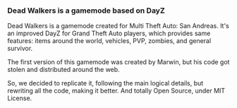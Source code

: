### Dead Walkers is a gamemode based on DayZ


Dead Walkers is a gamemode created for Multi Theft Auto: San Andreas. It's an improved DayZ for Grand Theft Auto players, which provides same features: items around the world, vehicles, PVP, zombies, and general survivor.

The first version of this gamemode was created by Marwin, but his code got stolen and distributed around the web.

So, we decided to replicate it, following the main logical details, but rewriting all the code, making it better. And totally Open Source, under MIT License.
